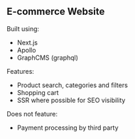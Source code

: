 ## E-commerce Website

Built using:

- Next.js
- Apollo
- GraphCMS (graphql)

Features:

- Product search, categories and filters
- Shopping cart
- SSR where possible for SEO visibility

Does not feature:

- Payment processing by third party
